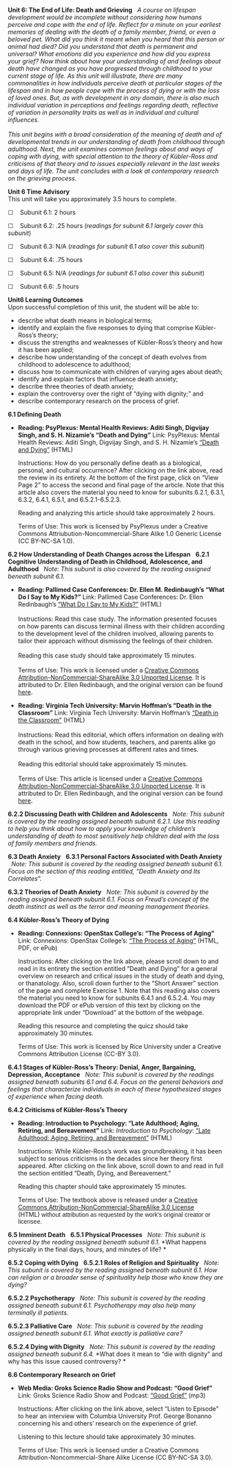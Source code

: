 **Unit 6: The End of Life: Death and Grieving** <span id="6"></span> 
*A course on lifespan development would be incomplete without
considering how humans perceive and cope with the end of life.* *Reflect
for a minute on your earliest memories of dealing with the death of a
family member, friend, or even a beloved pet.* *What did you think it
meant when you heard that this person or animal had died? Did you
understand that death is permanent and universal?* *What emotions did
you experience and how did you express your grief? Now think about how
your understanding of and feelings about death have changed as you have
progressed through childhood to your current stage of life.* *As this
unit will illustrate, there are many commonalities in how individuals
perceive death at particular stages of the lifespan and in how people
cope with the process of dying or with the loss of loved ones.* *But, as
with development in any domain, there is also much individual variation
in perceptions and feelings regarding death, reflective of variation in
personality traits as well as in individual and cultural influences.*  
    
 *This unit begins with a broad consideration of the meaning of death
and of developmental trends in our understanding of death from childhood
through adulthood.* *Next, the unit examines common feelings about and
ways of coping with dying, with special attention to the theory of
Kübler-Ross and criticisms of that theory and to issues especially
relevant in the last weeks and days of life.* *The unit concludes with a
look at contemporary research on the grieving process.*

**Unit 6 Time Advisory**  
This unit will take you approximately 3.5 hours to complete.  
  
 ☐    Subunit 6.1: 2 hours  
  
 ☐    Subunit 6.2: .25 hours (*readings for subunit 6.1 largely cover
this subunit*)  
  
 ☐    Subunit 6.3: N/A (*readings for subunit 6.1 also cover this
subunit*)  
  
 ☐    Subunit 6.4: .75 hours  
  
 ☐    Subunit 6.5: N/A (*readings for subunit 6.1 also cover this
subunit*)  
  
 ☐    Subunit 6.6: .5 hours

**Unit6 Learning Outcomes**  
Upon successful completion of this unit, the student will be able to:
-   describe what death means in biological terms;
-   identify and explain the five responses to dying that comprise
    Kübler-Ross’s theory;
-   discuss the strengths and weaknesses of Kübler-Ross’s theory and how
    it has been applied;
-   describe how understanding of the concept of death evolves from
    childhood to adolescence to adulthood;
-   discuss how to communicate with children of varying ages about
    death;
-   identify and explain factors that influence death anxiety;
-   describe three theories of death anxiety;
-   explain the controversy over the right of “dying with dignity;” and
-   describe contemporary research on the process of grief.

**6.1 Defining Death** <span id="6.1"></span> 
-   **Reading: PsyPlexus: Mental Health Reviews: Aditi Singh, Digvijay
    Singh, and S. H. Nizamie’s “Death and Dying”**
    Link: PsyPlexus: Mental Health Reviews: Aditi Singh, Digvijay Singh,
    and S. H. Nizamie’s [“Death and
    Dying”](http://www.gb42.com/ynotdeathanddying.html) (HTML)  
      
     Instructions: How do you personally define death as a biological,
    personal, and cultural occurrence? After clicking on the link above,
    read the review in its entirety. At the bottom of the first page,
    click on “View Page 2” to access the second and final page of the
    article. Note that this article also covers the material you need to
    know for subunits 6.2.1, 6.3.1, 6.3.2, 6.4.1, 6.5.1, and
    6.5.2.1-6.5.2.3.  
      
     Reading and analyzing this article should take approximately 2
    hours.  
      
     Terms of Use: This work is licensed by PsyPlexus under a Creative
    Commons Attriubution-Noncommercial-Share Alike 1.0 Generic License
    (CC BY-NC-SA 1.0).

**6.2 How Understanding of Death Changes across the Lifespan** <span
id="6.2"></span> 
**6.2.1 Cognitive Understanding of Death in Childhood, Adolescence, and
Adulthood** <span id="6.2.1"></span> 
*Note: This subunit is also covered by the reading assigned beneath
subunit 6.1.*

-   **Reading: Pallimed Case Conferences: Dr. Ellen M. Redinbaugh’s
    “What Do I Say to My Kids?”**
    Link: Pallimed Case Conferences: Dr. Ellen Redinbaugh’s [“What Do I
    Say to My
    Kids?”](http://cases.pallimed.org/2009/05/what-do-i-say-to-my-kids.html)
    (HTML)  
        
     Instructions: Read this case study. The information presented
    focuses on how parents can discuss terminal illness with their
    children according to the development level of the children
    involved, allowing parents to tailor their approach without
    dismissing the feelings of their children.  
        
     Reading this case study should take approximately 15 minutes.  
        
     Terms of Use: This work is licensed under a [Creative Commons
    Attribution-NonCommercial-ShareAlike 3.0 Unported
    License](http://creativecommons.org/licenses/by-nc-sa/3.0/). It is
    attributed to Dr. Ellen Redinbaugh, and the original version can be
    found
    [here](http://cases.pallimed.org/2009/05/what-do-i-say-to-my-kids.html).

-   **Reading: Virginia Tech University: Marvin Hoffman’s “Death in the
    Classroom”**
    Link: Virginia Tech University: Marvin Hoffman’s [“Death in the
    Classroom”](http://scholar.lib.vt.edu/ejournals/ALAN/winter94/Hoffman.html)
    (HTML)  
        
     Instructions: Read this editorial, which offers information on
    dealing with death in the school, and how students, teachers, and
    parents alike go through various grieving processes at different
    rates and times.  
        
     Reading this editorial should take approximately 15 minutes.  
        
     Terms of Use: This article is licensed under a [Creative Commons
    Attribution-NonCommercial-ShareAlike 3.0 Unported
    License](http://creativecommons.org/licenses/by-nc-sa/3.0/). It is
    attributed to Dr. Ellen Redinbaugh, and the original version can be
    found
    [here](http://scholar.lib.vt.edu/ejournals/ALAN/winter94/Hoffman.html).

**6.2.2 Discussing Death with Children and Adolescents** <span
id="6.2.2"></span> 
*Note: This subunit is covered by the reading assigned beneath subunit
6.2.1.* *Use this reading to help you think about how to apply your
knowledge of children’s understanding of death to most sensitively help
children deal with the loss of family members and friends.*

**6.3 Death Anxiety** <span id="6.3"></span> 
**6.3.1 Personal Factors Associated with Death Anxiety** <span
id="6.3.1"></span> 
*Note: This subunit is covered by the reading assigned beneath subunit
6.1. Focus on the section of this reading entitled, “Death Anxiety and
Its Correlates”.*

**6.3.2 Theories of Death Anxiety** <span id="6.3.2"></span> 
*Note: This subunit is covered by the reading assigned beneath subunit
6.1. Focus on Freud’s concept of the death instinct as well as the
terror and meaning management theories.*

**6.4 Kübler-Ross’s Theory of Dying** <span id="6.4"></span> 
-   **Reading: Connexions: OpenStax College’s: “The Process of Aging”**
    Link: Connexions: OpenStax College’s: [“The Process of
    Aging”](http://cnx.org/content/m42876/latest/) (HTML, PDF, or
    ePub)  
      
     Instructions: After clicking on the link above, please scroll down
    to and read in its entirety the section entitled “Death and Dying”
    for a general overview on research and critical issues in the study
    of death and dying, or thanatology. Also, scroll down further to the
    “Short Answer” section of the page and complete Exercise 1. Note
    that this reading also covers the material you need to know for
    subunits 6.4.1 and 6.5.2.4. You may download the PDF or ePub version
    of this text by clicking on the appropriate link under “Download” at
    the bottom of the webpage.   
      
     Reading this resource and completing the quicz should take
    approximately 30 minutes.   
      
     Terms of Use: This work is licensed by Rice University under a
    Creative Commons Attribution License (CC-BY 3.0).

**6.4.1 Stages of Kübler-Ross’s Theory: Denial, Anger, Bargaining,
Depression, Acceptance** <span id="6.4.1"></span> 
*Note: This subunit is covered by the readings assigned beneath subunits
6.1 and 6.4. Focus on the general behaviors and feelings that
characterize individuals in each of these hypothesized stages of
experience when facing death.*

**6.4.2 Criticisms of Kübler-Ross’s Theory** <span id="6.4.2"></span> 
-   **Reading: Introduction to Psychology: “Late Adulthood; Aging,
    Retiring, and Bereavement”**
    Link: *Introduction to Psychology*: [“Late Adulthood; Aging,
    Retiring, and
    Bereavement”](https://resources.saylor.org/archived/textbooks/Introduction%20to%20Psychology.pdf) (HTML)  
      
     Instructions: While Kübler-Ross’s work was groundbreaking, it has
    been subject to serious criticisms in the decades since her theory
    first appeared. After clicking on the link above, scroll down to and
    read in full the section entitled “Death, Dying, and Bereavement.”  
      
     Reading this chapter should take approximately 15 minutes.  
      
     Terms of Use: The textbook above is released under a [Creative
    Commons Attribution-NonCommercial-ShareAlike 3.0
    License](http://creativecommons.org/licenses/by-nc-sa/3.0/)
    (HTML) <span
    style="color: rgb(35, 35, 35); font-family: Arial;">without
    attribution as requested by the work’s original creator or
    licensee.</span>

**6.5 Imminent Death** <span id="6.5"></span> 
**6.5.1 Physical Processes** <span id="6.5.1"></span> 
*Note: This subunit is covered by the reading assigned beneath subunit
6.1.* *What happens physically in the final days, hours, and minutes of
life? *

**6.5.2 Coping with Dying** <span id="6.5.2"></span> 
**6.5.2.1 Roles of Religion and Spirituality** <span
id="6.5.2.1"></span> 
*Note: This subunit is covered by the reading assigned beneath subunit
6.1.* *How can religion or a broader sense of spirituality help those
who know they are dying?*

**6.5.2.2 Psychotherapy** <span id="6.5.2.2"></span> 
*Note: This subunit is covered by the reading assigned beneath subunit
6.1.* *Psychotherapy may also help many terminally ill patients.*

**6.5.2.3 Palliative Care** <span id="6.5.2.3"></span> 
*Note: This subunit is covered by the reading assigned beneath subunit
6.1.* *What exactly is palliative care?*

**6.5.2.4 Dying with Dignity** <span id="6.5.2.4"></span> 
*Note: This subunit is covered by the reading assigned beneath subunit
6.4.* *What does it mean to “die with dignity” and why has this issue
caused controversy? *

**6.6 Contemporary Research on Grief** <span id="6.6"></span> 
-   **Web Media: Groks Science Radio Show and Podcast: “Good Grief”**
    Link: Groks Science Radio Show and Podcast: [“Good
    Grief”](http://grokscience.wordpress.com/2010/02/03/good-grief/) (mp3)  
      
     Instructions: After clicking on the link above, select “Listen to
    Episode” to hear an interview with Columbia University Prof. George
    Bonanno concerning his and others’ research on the experience of
    grief.  
      
     Listening to this lecture should take approximately 30 minutes.   
      
     Terms of Use: This work is licensed under a Creative Commons
    Attribution-Noncommercial-Share Alike License (CC BY-NC-SA 3.0).


